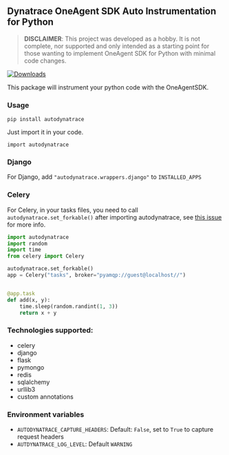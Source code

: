 ##  Dynatrace OneAgent SDK Auto Instrumentation for Python

> **DISCLAIMER**: This project was developed as a hobby. It is not complete, nor supported and only intended as a starting point for those wanting to implement OneAgent SDK for Python with minimal code changes.

[![Downloads](https://pepy.tech/badge/autodynatrace)](https://pepy.tech/project/autodynatrace)

This package will instrument your python code with the OneAgentSDK.

### Usage

`pip install autodynatrace`

Just import it in your code.

`import autodynatrace`

### Django

For Django, add `"autodynatrace.wrappers.django"` to `INSTALLED_APPS`

### Celery

For Celery, in your tasks files, you need to call `autodynatrace.set_forkable()` after importing autodynatrace, see [this issue](https://github.com/Dynatrace/OneAgent-SDK-for-Python/issues/9) for more info.

```python
import autodynatrace
import random
import time
from celery import Celery

autodynatrace.set_forkable()
app = Celery("tasks", broker="pyamqp://guest@localhost//")


@app.task
def add(x, y):
    time.sleep(random.randint(1, 3))
    return x + y
```


### Technologies supported:

- celery
- django
- flask
- pymongo
- redis
- sqlalchemy
- urllib3
- custom annotations

### Environment variables

* `AUTODYNATRACE_CAPTURE_HEADERS`: Default: `False`, set to `True` to capture request headers
* `AUTDYNATRACE_LOG_LEVEL`: Default `WARNING`
